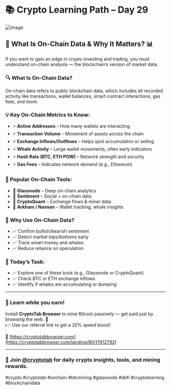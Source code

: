 # 📚 Crypto Learning Path – Day 29
![image](https://github.com/user-attachments/assets/04623f60-2e61-4f12-abb1-cc137707984e)

## 📍 What Is On-Chain Data & Why It Matters? 📊

If you want to gain an edge in crypto investing and trading, you must understand on-chain analysis — the blockchain’s version of market data.

### 🔍 What Is On-Chain Data?
On-chain data refers to public blockchain data, which includes all recorded activity like transactions, wallet balances, smart contract interactions, gas fees, and more.

### 💡 Key On-Chain Metrics to Know:
- ⚡️ **Active Addresses** – How many wallets are interacting
- ⚡️ **Transaction Volume** – Movement of assets across the chain
- ⚡️ **Exchange Inflows/Outflows** – Helps spot accumulation or selling
- ⚡️ **Whale Activity** – Large wallet movements, often early indicators
- ⚡️ **Hash Rate (BTC, ETH POW)** – Network strength and security
- ⚡️ **Gas Fees** – Indicates network demand (e.g., Ethereum)

### 🔧 Popular On-Chain Tools:
- 💎 **Glassnode** – Deep on-chain analytics
- 💎 **Santiment** – Social + on-chain data
- 💎 **CryptoQuant** – Exchange flows & miner data
- 💎 **Arkham / Nansen** – Wallet tracking, whale insights

### 🧠 Why Use On-Chain Data?
- ✅ Confirm bullish/bearish sentiment
- ✅ Detect market tops/bottoms early
- ✅ Track smart money and whales
- ✅ Reduce reliance on speculation

### 🧪 Today’s Task:
- ✅ Explore one of these tools (e.g., Glassnode or CryptoQuant)
- ✅ Check BTC or ETH exchange inflows
- ✅ Identify if whales are accumulating or dumping

---

### 💸 Learn while you earn!
Install **CryptoTab Browser** to mine Bitcoin passively — get paid just by browsing the web. 🚀  
👉 Use our referral link to get a 20% speed boost!

🔗 [https://cryptotabbrowser.com](https://cryptotabbrowser.com/landing/80/17412792)

---

### 📢 Join [@cryptotab](https://t.me/cryptotab) for daily crypto insights, tools, and mining rewards.

#crypto #cryptotab #onchain #btcmining #glassnode #defi #cryptolearning #blockchaindata
